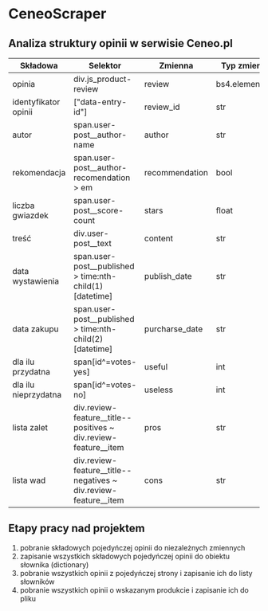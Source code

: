 # CeneoScraper

## Analiza struktury opinii w serwisie Ceneo.pl

|Składowa|Selektor|Zmienna|Typ zmiennej|
|--------|--------|-------|------------|
|opinia|div.js_product-review|review|bs4.element.Tag|
|identyfikator opinii|\["data-entry-id"\]|review_id|str|
|autor|span.user-post__author-name|author|str|
|rekomendacja|span.user-post__author-recomendation > em|recommendation|bool|
|liczba gwiazdek|span.user-post__score-count|stars|float|
|treść|div.user-post__text|content|str|
|data wystawienia|span.user-post__published > time:nth-child(1)\[datetime\]|publish_date|str|
|data zakupu|span.user-post__published > time:nth-child(2)\[datetime\]|purcharse_date|str|
|dla ilu przydatna|span[id^=votes-yes]|useful|int|
|dla ilu nieprzydatna|span[id^=votes-no]|useless|int|
|lista zalet|div.review-feature__title--positives ~ div.review-feature__item|pros|str|
|lista wad|div.review-feature__title--negatives ~ div.review-feature__item|cons|str|

## Etapy pracy nad projektem
1) pobranie składowych pojedyńczej opinii do niezależnych zmiennych
2) zapisanie wszystkich składowych pojedyńczej opinii do obiektu słownika (dictionary)
3) pobranie wszystkich opinii z pojedyńczej strony i zapisanie ich do listy słowników
4) pobranie wszystkich opinii o wskazanym produkcie i zapisanie ich do pliku